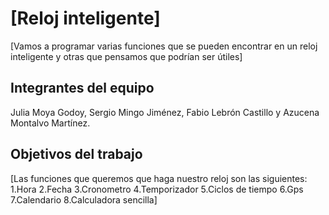 # [Reloj inteligente]

[Vamos a programar varias funciones que se pueden encontrar en un reloj inteligente y otras que pensamos que podrían ser útiles]

## Integrantes del equipo

Julia Moya Godoy, Sergio Mingo Jiménez, Fabio Lebrón Castillo y Azucena Montalvo Martínez.

## Objetivos del trabajo

[Las funciones que queremos que haga nuestro reloj son las siguientes:
1.Hora
2.Fecha
3.Cronometro
4.Temporizador
5.Ciclos de tiempo
6.Gps
7.Calendario
8.Calculadora sencilla]
